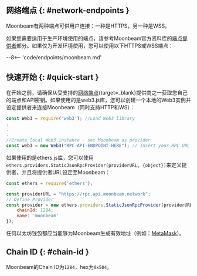 ## 网络端点 {: #network-endpoints }

Moonbeam有两种端点可供用户连接：一种是HTTPS，另一种是WSS。

如果您需要适用于生产环境使用的端点，请参考Moonbeam官方资料库的[端点提供者](/builders/get-started/endpoints/#endpoint-providers)部分。如果仅为开发环境使用，您可以使用以下HTTPS或WSS端点：

--8<-- 'code/endpoints/moonbeam.md'

## 快速开始 {: #quick-start }

在开始之前，请确保从受支持的[网络端点](/builders/get-started/endpoints/){target=_blank}提供商之一获取您自己的端点和API密钥。如果使用的是web3.js库，您可以创建一个本地的Web3实例并设定提供者来连接Moonbeam（同时支持HTTP和WS）：

```js
const Web3 = require('web3'); //Load Web3 library
.
.
.
//Create local Web3 instance - set Moonbeam as provider
const web3 = new Web3("RPC-API-ENDPOINT-HERE"); // Insert your RPC URL here
```

如果使用的是ethers.js库，您可以使用`ethers.providers.StaticJsonRpcProvider(providerURL, {object})`来定义提供者，并且将提供者URL设定至Moonbeam：

```js
const ethers = require('ethers');

const providerURL = "https://rpc.api.moonbeam.network";
// Define Provider
const provider = new ethers.providers.StaticJsonRpcProvider(providerURL, {
    chainId: 1284,
    name: 'moonbeam'
});
```

任何以太坊钱包都应当能够为Moonbeam生成有效地址（例如：[MetaMask](https://metamask.io/)）。

## Chain ID {: #chain-id } 

Moonbeam的Chain ID为`1284`，hex为`0x504`。
